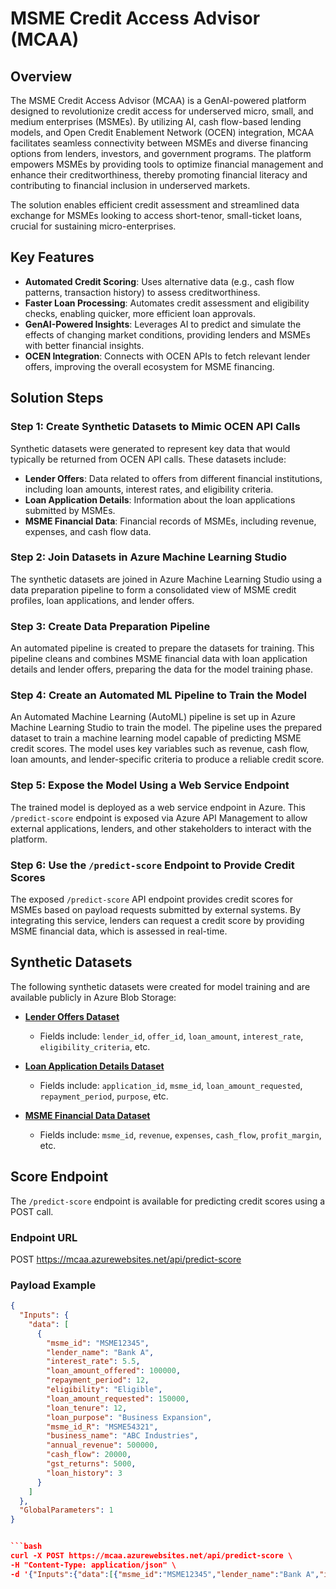 # MSME Credit Access Advisor (MCAA)

## Overview
The MSME Credit Access Advisor (MCAA) is a GenAI-powered platform designed to revolutionize credit access for underserved micro, small, and medium enterprises (MSMEs). By utilizing AI, cash flow-based lending models, and Open Credit Enablement Network (OCEN) integration, MCAA facilitates seamless connectivity between MSMEs and diverse financing options from lenders, investors, and government programs. The platform empowers MSMEs by providing tools to optimize financial management and enhance their creditworthiness, thereby promoting financial literacy and contributing to financial inclusion in underserved markets.

The solution enables efficient credit assessment and streamlined data exchange for MSMEs looking to access short-tenor, small-ticket loans, crucial for sustaining micro-enterprises.

## Key Features
- **Automated Credit Scoring**: Uses alternative data (e.g., cash flow patterns, transaction history) to assess creditworthiness.
- **Faster Loan Processing**: Automates credit assessment and eligibility checks, enabling quicker, more efficient loan approvals.
- **GenAI-Powered Insights**: Leverages AI to predict and simulate the effects of changing market conditions, providing lenders and MSMEs with better financial insights.
- **OCEN Integration**: Connects with OCEN APIs to fetch relevant lender offers, improving the overall ecosystem for MSME financing.

## Solution Steps

### Step 1: Create Synthetic Datasets to Mimic OCEN API Calls
Synthetic datasets were generated to represent key data that would typically be returned from OCEN API calls. These datasets include:

- **Lender Offers**: Data related to offers from different financial institutions, including loan amounts, interest rates, and eligibility criteria.
- **Loan Application Details**: Information about the loan applications submitted by MSMEs.
- **MSME Financial Data**: Financial records of MSMEs, including revenue, expenses, and cash flow data.

### Step 2: Join Datasets in Azure Machine Learning Studio
The synthetic datasets are joined in Azure Machine Learning Studio using a data preparation pipeline to form a consolidated view of MSME credit profiles, loan applications, and lender offers.

### Step 3: Create Data Preparation Pipeline
An automated pipeline is created to prepare the datasets for training. This pipeline cleans and combines MSME financial data with loan application details and lender offers, preparing the data for the model training phase.

### Step 4: Create an Automated ML Pipeline to Train the Model
An Automated Machine Learning (AutoML) pipeline is set up in Azure Machine Learning Studio to train the model. The pipeline uses the prepared dataset to train a machine learning model capable of predicting MSME credit scores. The model uses key variables such as revenue, cash flow, loan amounts, and lender-specific criteria to produce a reliable credit score.

### Step 5: Expose the Model Using a Web Service Endpoint
The trained model is deployed as a web service endpoint in Azure. This `/predict-score` endpoint is exposed via Azure API Management to allow external applications, lenders, and other stakeholders to interact with the platform.

### Step 6: Use the `/predict-score` Endpoint to Provide Credit Scores
The exposed `/predict-score` API endpoint provides credit scores for MSMEs based on payload requests submitted by external systems. By integrating this service, lenders can request a credit score by providing MSME financial data, which is assessed in real-time.

## Synthetic Datasets
The following synthetic datasets were created for model training and are available publicly in Azure Blob Storage:

- **[Lender Offers Dataset](https://mlwrkspace0588948531.blob.core.windows.net/azureml-blobstore-e116aaf3-01f1-4910-8310-213c06e0e330/UI/2024-10-03_025604_UTC/lender_offers.csv)**
  - Fields include: `lender_id`, `offer_id`, `loan_amount`, `interest_rate`, `eligibility_criteria`, etc.

- **[Loan Application Details Dataset](https://mlwrkspace0588948531.blob.core.windows.net/azureml-blobstore-e116aaf3-01f1-4910-8310-213c06e0e330/UI/2024-10-03_025526_UTC/loan_application_details.csv)**
  - Fields include: `application_id`, `msme_id`, `loan_amount_requested`, `repayment_period`, `purpose`, etc.

- **[MSME Financial Data Dataset](https://mlwrkspace0588948531.blob.core.windows.net/azureml-blobstore-e116aaf3-01f1-4910-8310-213c06e0e330/UI/2024-10-03_025432_UTC/msme_financial_data.csv)**
  - Fields include: `msme_id`, `revenue`, `expenses`, `cash_flow`, `profit_margin`, etc.

## Score Endpoint
The `/predict-score` endpoint is available for predicting credit scores using a POST call.

### Endpoint URL
POST https://mcaa.azurewebsites.net/api/predict-score

### Payload Example
```json
{
  "Inputs": {
    "data": [
      {
        "msme_id": "MSME12345",
        "lender_name": "Bank A",
        "interest_rate": 5.5,
        "loan_amount_offered": 100000,
        "repayment_period": 12,
        "eligibility": "Eligible",
        "loan_amount_requested": 150000,
        "loan_tenure": 12,
        "loan_purpose": "Business Expansion",
        "msme_id_R": "MSME54321",
        "business_name": "ABC Industries",
        "annual_revenue": 500000,
        "cash_flow": 20000,
        "gst_returns": 5000,
        "loan_history": 3
      }
    ]
  },
  "GlobalParameters": 1
}


```bash
curl -X POST https://mcaa.azurewebsites.net/api/predict-score \
-H "Content-Type: application/json" \
-d '{"Inputs":{"data":[{"msme_id":"MSME12345","lender_name":"Bank A","interest_rate":5.5,"loan_amount_offered":100000,"repayment_period":12,"eligibility":"Eligible","loan_amount_requested":150000,"loan_tenure":12,"loan_purpose":"Business Expansion","msme_id_R":"MSME54321","business_name":"ABC Industries","annual_revenue":500000,"cash_flow":20000,"gst_returns":5000,"loan_history":3}]},"GlobalParameters":1}'
